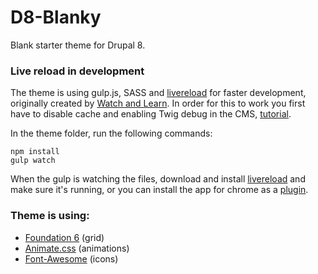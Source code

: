 # D8-Blanky
Blank starter theme for Drupal 8.

### Live reload in development
The theme is using gulp.js, SASS and [livereload](http://livereload.com/) for faster development, originally created by [Watch and Learn](https://www.youtube.com/watch?v=vatnNkOKZ7o). In order for this to work you first have to disable cache and enabling Twig debug in the CMS, [tutorial](https://www.drupal.org/node/2598914).

In the theme folder, run the following commands:
```
npm install
gulp watch
```
When the gulp is watching the files, download and install [livereload](http://livereload.com/) and make sure it's running, or you can install the app for chrome as a [plugin](https://chrome.google.com/webstore/detail/livereload/jnihajbhpnppcggbcgedagnkighmdlei).

### Theme is using:
- [Foundation 6](http://foundation.zurb.com/) (grid)
- [Animate.css](https://daneden.github.io/animate.css/) (animations)
- [Font-Awesome](http://fontawesome.io/) (icons)
